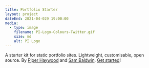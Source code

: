 ```yaml
---
title: Portfolio Starter
layout: project
dateEnd: 2021-04-029 19:00:00
media:
  - type: image
    filename: PI-Logo-Colours-Twitter.gif 
    size: md
    alt: PI Logo
---
```


A starter kit for static portfolio sites. Lightweight, customisable, open source. By [Piper Haywood](https://piperhaywood.com) and [Sam Baldwin](https://sambaldwin.info). [Get started](https://github.com/sb-ph/portfolio-starter)!
